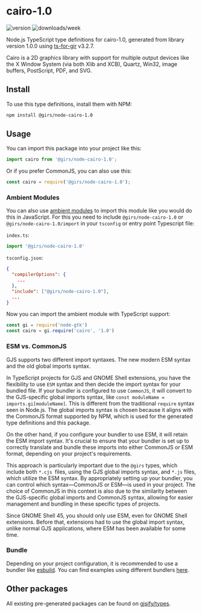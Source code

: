
# cairo-1.0

![version](https://img.shields.io/npm/v/@girs/node-cairo-1.0)
![downloads/week](https://img.shields.io/npm/dw/@girs/node-cairo-1.0)


Node.js TypeScript type definitions for cairo-1.0, generated from library version 1.0.0 using [ts-for-gir](https://github.com/gjsify/ts-for-gir) v3.2.7.

Cairo is a 2D graphics library with support for multiple output devices like the X Window System (via both Xlib and XCB), Quartz, Win32, image buffers, PostScript, PDF, and SVG.

## Install

To use this type definitions, install them with NPM:
```bash
npm install @girs/node-cairo-1.0
```

## Usage

You can import this package into your project like this:
```ts
import cairo from '@girs/node-cairo-1.0';
```

Or if you prefer CommonJS, you can also use this:
```ts
const cairo = require('@girs/node-cairo-1.0');
```

### Ambient Modules

You can also use [ambient modules](https://github.com/gjsify/ts-for-gir/tree/main/packages/cli#ambient-modules) to import this module like you would do this in JavaScript.
For this you need to include `@girs/node-cairo-1.0` or `@girs/node-cairo-1.0/import` in your `tsconfig` or entry point Typescript file:

`index.ts`:
```ts
import '@girs/node-cairo-1.0'
```

`tsconfig.json`:
```json
{
  "compilerOptions": {
    ...
  },
  "include": ["@girs/node-cairo-1.0"],
  ...
}
```

Now you can import the ambient module with TypeScript support: 

```ts
const gi = require('node-gtk')
const cairo = gi.require('cairo', '1.0')
```



### ESM vs. CommonJS

GJS supports two different import syntaxes. The new modern ESM syntax and the old global imports syntax.

In TypeScript projects for GJS and GNOME Shell extensions, you have the flexibility to use `ESM` syntax and then decide the import syntax for your bundled file. If your bundler is configured to use `CommonJS`, it will convert to the GJS-specific global imports syntax, like `const moduleName = imports.gi[moduleName]`. This is different from the traditional `require` syntax seen in Node.js. The global imports syntax is chosen because it aligns with the CommonJS format supported by NPM, which is used for the generated type definitions and this package.

On the other hand, if you configure your bundler to use ESM, it will retain the ESM import syntax. It's crucial to ensure that your bundler is set up to correctly translate and bundle these imports into either CommonJS or ESM format, depending on your project's requirements.

This approach is particularly important due to the `@girs` types, which include both `*.cjs `files, using the GJS global imports syntax, and `*.js` files, which utilize the ESM syntax. By appropriately setting up your bundler, you can control which syntax—CommonJS or ESM—is used in your project. The choice of CommonJS in this context is also due to the similarity between the GJS-specific global imports and CommonJS syntax, allowing for easier management and bundling in these specific types of projects.

Since GNOME Shell 45, you should only use ESM, even for GNOME Shell extensions. Before that, extensions had to use the global import syntax, unlike normal GJS applications, where ESM has been available for some time.

### Bundle

Depending on your project configuration, it is recommended to use a bundler like [esbuild](https://esbuild.github.io/). You can find examples using different bundlers [here](https://github.com/gjsify/ts-for-gir/tree/main/examples).

## Other packages

All existing pre-generated packages can be found on [gjsify/types](https://github.com/gjsify/types).


